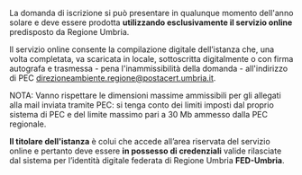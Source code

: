 La domanda di iscrizione si può presentare in qualunque momento dell'anno solare e deve essere prodotta **utilizzando esclusivamente il servizio online** predisposto da Regione Umbria.

Il servizio online consente la compilazione digitale dell’istanza che, una volta completata, va scaricata in locale, sottoscritta digitalmente o con firma autografa e trasmessa  - pena l'inammissibilità della domanda - all'indirizzo di PEC [direzioneambiente.regione@postacert.umbria.it](direzioneambiente.regione@postacert.umbria.it).

NOTA: Vanno rispettare le dimensioni massime ammissibili per gli allegati alla mail inviata tramite PEC: si tenga conto dei limiti imposti dal proprio sistema di PEC e del limite massimo pari a 30 Mb ammesso dalla PEC regionale.

**Il titolare dell'istanza** è colui che accede all’area riservata del servizio online e pertanto deve essere **in possesso di credenziali** valide rilasciate dal sistema per l’identità digitale federata di Regione Umbria **FED-Umbria**.
